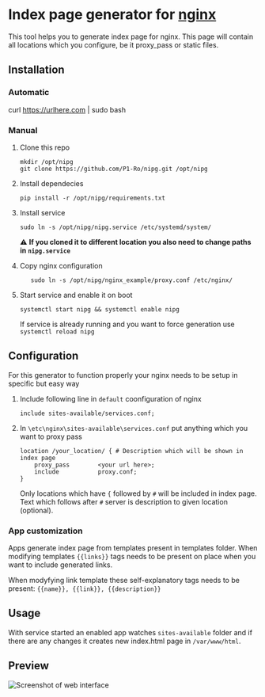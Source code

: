 # Index page generator for [nginx](https://www.nginx.com/)
This tool helps you to generate index page for nginx. This page will contain all locations which you configure, be it proxy_pass or static files.

## Installation
### Automatic

curl https://urlhere.com | sudo bash

### Manual

1. Clone this repo 
    ```
    mkdir /opt/nipg
    git clone https://github.com/P1-Ro/nipg.git /opt/nipg
    ```

2. Install dependecies
    ```
   pip install -r /opt/nipg/requirements.txt
   ```

3. Install service 
    ```
    sudo ln -s /opt/nipg/nipg.service /etc/systemd/system/
    ```
   :warning: **If you cloned it to different location you also need to change paths in `nipg.service`**

4. Copy nginx configuration
    ```
       sudo ln -s /opt/nipg/nginx_example/proxy.conf /etc/nginx/
    ```

4. Start service and enable it on boot
    ```
   systemctl start nipg && systemctl enable nipg
   ```
   If service is already running and you want to force generation use `systemctl reload nipg`

## Configuration
For this generator to function properly your nginx needs to be setup in specific but easy way

1. Include following line in `default` coonfiguration of nginx
    ```
   include sites-available/services.conf;
    ```
2. In `\etc\nginx\sites-available\services.conf` put anything which you want to proxy pass
    ```
   location /your_location/ { # Description which will be shown in index page
        proxy_pass        <your url here>;
        include           proxy.conf;
    }
   ```
   
   Only locations which have `{` followed by `#` will be included in index page.
   Text which follows after `#` server is description to given location (optional).

### App customization
Apps generate index page from templates present in templates folder.
When modifying templates `{{links}}` tags needs to be present on place when you want to include generated links.

When modyfying link template these self-explanatory tags needs to be present: `{{name}}, {{link}}, {{description}} `

## Usage
With service started an enabled app watches `sites-available` folder and if there are any changes it creates new index.html page in `/var/www/html`.

## Preview
![Screenshot of web interface](https://github.com/P1-Ro/nipg/blob/master/preview.png)
